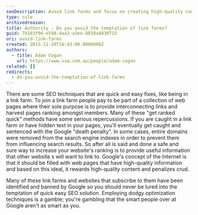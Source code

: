 ```yaml
---
seoDescription: Avoid link farms and focus on creating high-quality content that attracts natural links to improve your website's ranking.
type: rule
archivedreason:
title: Authority - Do you avoid the temptation of link farms?
guid: 7b183f9d-e598-4aa2-a3ee-8839a4830715
uri: avoid-link-farms
created: 2015-11-10T18:43:00.0000000Z
authors:
  - title: Adam Cogan
    url: https://www.ssw.com.au/people/adam-cogan
related: []
redirects:
  - do-you-avoid-the-temptation-of-link-farms
---
```


There are some SEO techniques that are quick and easy fixes, like being in a link farm. To join a link farm people pay to be part of a collection of web pages where their sole purpose is to provide interconnecting links and harvest pages ranking amongst members. Many of these "get ranked quick" methods have some serious repercussions. If you are caught in a link farm or have hidden text in your pages, you'll eventually get caught and sentenced with the Google "death penalty". In some cases, entire domains were removed from the search engine indexes in order to prevent them from influencing search results. So after all is said and done a safe and sure way to increase your website's ranking is to provide useful information that other website s will want to link to. Google's concept of the Internet is that it should be filled with web pages that have high-quality information and based on this ideal, it rewards high-quality content and penalizes crud.

<!--endintro-->

Many of these link farms and websites that subscribe to them have been identified and banned by Google so you should never be lured into the temptation of quick easy SEO solution. Employing dodgy optimization techniques is a gamble; you're gambling that the smart people over at Google aren't as smart as you.
